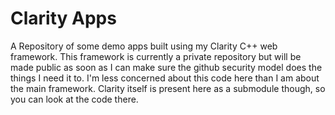 # Clarity Apps #

A Repository of some demo apps built using my Clarity C++ web framework. This framework is currently a private repository but will be made public as soon as I can make sure the github security model does the things I need it to. I'm less concerned about this code here than I am about the main framework. Clarity itself is present here as a submodule though, so you can look at the code there.
